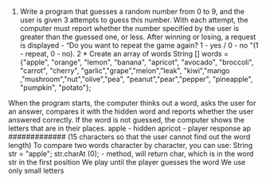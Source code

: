 1. Write a program that guesses a random number from 0 to 9,
   and the user is given 3 attempts to guess this number. With each attempt,
   the computer must report whether the number specified by the user is greater than the guessed one,
   or less.
   After winning or losing, a request is displayed - “Do you want to repeat the game again?
   1 - yes / 0 - no "(1 - repeat, 0 - no).
2 * Create an array of words String [] words = {"apple", "orange", "lemon",
			 "banana", "apricot", "avocado", "broccoli", "carrot",
			 "cherry", "garlic","grape","melon","leak",
			"kiwi","mango ,"mushroom","nut","olive","pea",
			"peanut","pear","pepper", "pineapple", "pumpkin", "potato"};

When the program starts, the computer thinks out a word, asks the user for an answer,
compares it with the hidden word and reports whether the user answered correctly.
If the word is not guessed, the computer shows the letters that are in their places.
apple - hidden
apricot - player response
ap ############# (15 characters so that the user cannot find out the word length)
To compare two words character by character, you can use:
String str = "apple";
str.charAt (0); - method, will return char, which is in the word str in the first position
We play until the player guesses the word
We use only small letters